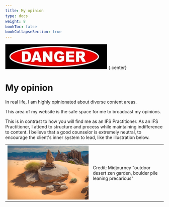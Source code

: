 ```yaml
---
title: My opinion
type: docs
weight: 8
bookToc: false
bookCollapseSection: true
---
```


![danger](danger.webp)
{.center}

# My opinion

In real life, I am highly opinionated about diverse content areas.

This area of my website is the safe space for me to broadcast my opinions.

This is in contrast to how you will find me as an IFS Practitioner.
As an IFS Practitioner, I attend
to structure and process while maintaining indifference to content.
I believe that a good counselor is extremely neutral, to encourage the
client's inner system to lead, like the illustration below.

<table>
<tr>
<td>
<picture style="display: block;">
<img alt="outdoor desert zen garden, boulder pile leaning precarious" src="balance.webp">
</picture>
</td>
<td class='rotate'><div>Credit: Midjourney "outdoor desert zen garden, boulder pile leaning precarious"</div></td>
</tr/>
</table>
